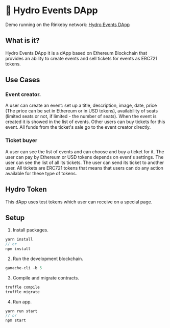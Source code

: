 # 🎫 Hydro Events DApp

Demo running on the Rinkeby network: [Hydro Events DApp](https://rinkeby.hydroevents.io/)

## What is it?
Hydro Events DApp it is a dApp based on Ethereum Blockchain that provides an ability to create events and sell tickets for events as ERC721 tokens.

## Use Cases

### Event creator.
A user can create an event: set up a title, description, image, date, price (The price can be set in Ethereum or in USD tokens), availability of seats (limited seats or not, if limited - the number of seats). When the event is created it is showed in the list of events. Other users can buy tickets for this event. All funds from the ticket's sale go to the event creator directly.

### Ticket buyer
A user can see the list of events and can choose and buy a ticket for it. The user can pay by Ethereum or USD tokens depends on event's settings. The user can see the list of all its tickets. The user can send its ticket to another user. All tickets are ERC721 tokens that means that users can do any action available for these type of tokens.

## Hydro Token
This dApp uses test tokens which user can receive on a special page.

## Setup

1. Install packages.
```javascript
yarn install
// or
npm install
```

2. Run the development blockchain.
```javascript
ganache-cli -b 5
```

3. Compile and migrate contracts.
```javascript
truffle compile
truffle migrate
```

4. Run app.
```javascript
yarn run start
// or
npm start
```
